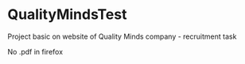 # QualityMindsTest
Project basic on website of Quality Minds company - recruitment task


No .pdf in firefox